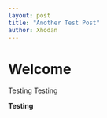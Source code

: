 ```yaml
---
layout: post
title: "Another Test Post"
author: Xhodan
---
```


# Welcome

Testing 
Testing

**Testing**
